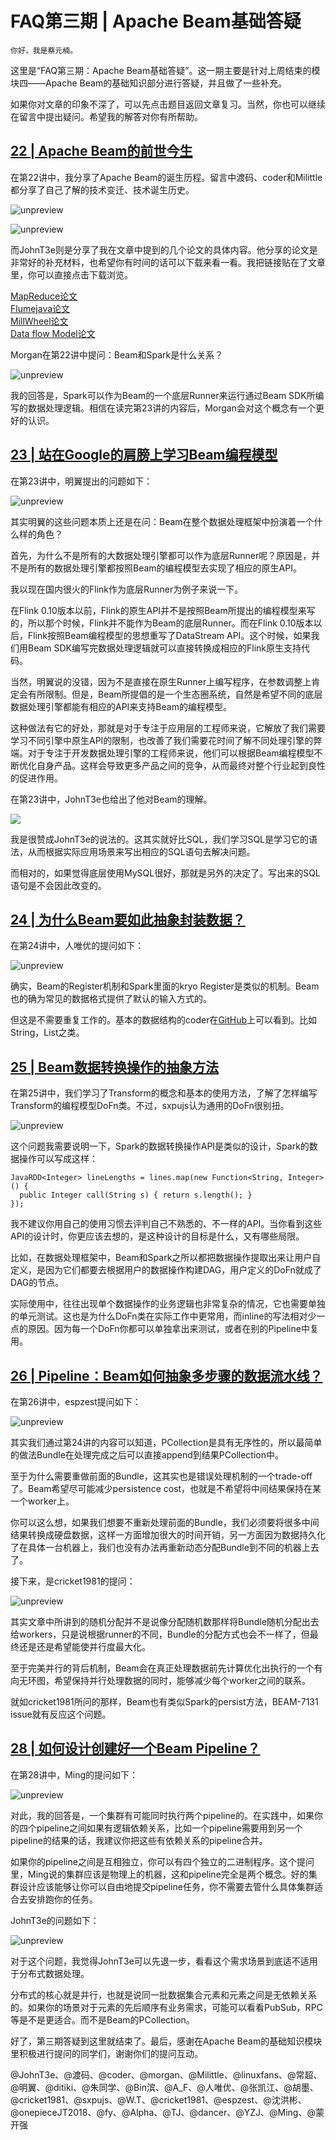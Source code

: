 # FAQ第三期 | Apache Beam基础答疑

    你好，我是蔡元楠。

这里是“FAQ第三期：Apache Beam基础答疑”。这一期主要是针对上周结束的模块四——Apache Beam的基础知识部分进行答疑，并且做了一些补充。

如果你对文章的印象不深了，可以先点击题目返回文章复习。当然，你也可以继续在留言中提出疑问。希望我的解答对你有所帮助。

## [22 | Apache Beam的前世今生](https://time.geekbang.org/column/article/99379)

在第22讲中，我分享了Apache Beam的诞生历程。留言中渡码、coder和Milittle都分享了自己了解的技术变迁、技术诞生历史。

![unpreview](https://static001.geekbang.org/resource/image/33/cf/337b762426b35a4b4222f33f7def3dcf.jpg)

![unpreview](https://static001.geekbang.org/resource/image/1e/89/1e59031e7acad0480e41ff5d80c0c889.jpg)

而JohnT3e则是分享了我在文章中提到的几个论文的具体内容。他分享的论文是非常好的补充材料，也希望你有时间的话可以下载来看一看。我把链接贴在了文章里，你可以直接点击下载浏览。

[MapReduce论文](https://research.google.com/archive/mapreduce-osdi04.pdf)  
[Flumejava论文](https://research.google.com/pubs/archive/35650.pdf)  
[MillWheel论文](https://research.google.com/pubs/archive/41378.pdf)  
[Data flow Model论文](https://www.vldb.org/pvldb/vol8/p1792-Akidau.pdf%5D)

Morgan在第22讲中提问：Beam和Spark是什么关系？

![unpreview](https://static001.geekbang.org/resource/image/77/5e/772769f1de87b38363aa5aa59d22dd5e.jpg)

我的回答是，Spark可以作为Beam的一个底层Runner来运行通过Beam SDK所编写的数据处理逻辑。相信在读完第23讲的内容后，Morgan会对这个概念有一个更好的认识。

## [23 | 站在Google的肩膀上学习Beam编程模型](https://time.geekbang.org/column/article/100478)

在第23讲中，明翼提出的问题如下：

![unpreview](https://static001.geekbang.org/resource/image/d2/be/d2c5d558c7ddab8e4fe5f80de4f92bbe.jpg)

其实明翼的这些问题本质上还是在问：Beam在整个数据处理框架中扮演着一个什么样的角色？

首先，为什么不是所有的大数据处理引擎都可以作为底层Runner呢？原因是，并不是所有的数据处理引擎都按照Beam的编程模型去实现了相应的原生API。

我以现在国内很火的Flink作为底层Runner为例子来说一下。

在Flink 0.10版本以前，Flink的原生API并不是按照Beam所提出的编程模型来写的，所以那个时候，Flink并不能作为Beam的底层Runner。而在Flink 0.10版本以后，Flink按照Beam编程模型的思想重写了DataStream API。这个时候，如果我们用Beam SDK编写完数据处理逻辑就可以直接转换成相应的Flink原生支持代码。

当然，明翼说的没错，因为不是直接在原生Runner上编写程序，在参数调整上肯定会有所限制。但是，Beam所提倡的是一个生态圈系统，自然是希望不同的底层数据处理引擎都能有相应的API来支持Beam的编程模型。

这种做法有它的好处，那就是对于专注于应用层的工程师来说，它解放了我们需要学习不同引擎中原生API的限制，也改善了我们需要花时间了解不同处理引擎的弊端。对于专注于开发数据处理引擎的工程师来说，他们可以根据Beam编程模型不断优化自身产品。这样会导致更多产品之间的竞争，从而最终对整个行业起到良性的促进作用。

在第23讲中，JohnT3e也给出了他对Beam的理解。

![](https://static001.geekbang.org/resource/image/da/bf/da3bff05ff22f997f8e70cb87acf4abf.jpg)

我是很赞成JohnT3e的说法的。这其实就好比SQL，我们学习SQL是学习它的语法，从而根据实际应用场景来写出相应的SQL语句去解决问题。

而相对的，如果觉得底层使用MySQL很好，那就是另外的决定了。写出来的SQL语句是不会因此改变的。

## [24 | 为什么Beam要如此抽象封装数据？](https://time.geekbang.org/column/article/100666)

在第24讲中，人唯优的提问如下：

![unpreview](https://static001.geekbang.org/resource/image/10/a9/10d454ffc0205cf93023cd1a03022ea9.jpg)

确实，Beam的Register机制和Spark里面的kryo Register是类似的机制。Beam也的确为常见的数据格式提供了默认的输入方式的。

但这是不需要重复工作的。基本的数据结构的coder在[GitHub](https://github.com/apache/beam/tree/master/sdks/java/core/src/main/java/org/apache/beam/sdk/coders)上可以看到。比如String，List之类。

## [25 | Beam数据转换操作的抽象方法](https://time.geekbang.org/column/article/101735)

在第25讲中，我们学习了Transform的概念和基本的使用方法，了解了怎样编写Transform的编程模型DoFn类。不过，sxpujs认为通用的DoFn很别扭。

![unpreview](https://static001.geekbang.org/resource/image/22/07/22c8f87387991a176a5302d062675c07.jpg)

这个问题我需要说明一下，Spark的数据转换操作API是类似的设计，Spark的数据操作可以写成这样：

```
JavaRDD<Integer> lineLengths = lines.map(new Function<String, Integer>() {
  public Integer call(String s) { return s.length(); }
});

```

我不建议你用自己的使用习惯去评判自己不熟悉的、不一样的API。当你看到这些API的设计时，你更应该去想的，是这种设计的目标是什么，又有哪些局限。

比如，在数据处理框架中，Beam和Spark之所以都把数据操作提取出来让用户自定义，是因为它们都要去根据用户的数据操作构建DAG，用户定义的DoFn就成了DAG的节点。

实际使用中，往往出现单个数据操作的业务逻辑也非常复杂的情况，它也需要单独的单元测试。这也是为什么DoFn类在实际工作中更常用，而inline的写法相对少一点的原因。因为每一个DoFn你都可以单独拿出来测试，或者在别的Pipeline中复用。

## [26 | Pipeline：Beam如何抽象多步骤的数据流水线？](https://time.geekbang.org/column/article/102182)

在第26讲中，espzest提问如下：

![unpreview](https://static001.geekbang.org/resource/image/30/3a/3059789b7b009adab91e12081327103a.jpg)

其实我们通过第24讲的内容可以知道，PCollection是具有无序性的，所以最简单的做法Bundle在处理完成之后可以直接append到结果PCollection中。

至于为什么需要重做前面的Bundle，这其实也是错误处理机制的一个trade-off了。Beam希望尽可能减少persistence cost，也就是不希望将中间结果保持在某一个worker上。

你可以这么想，如果我们想要不重新处理前面的Bundle，我们必须要将很多中间结果转换成硬盘数据，这样一方面增加很大的时间开销，另一方面因为数据持久化了在具体一台机器上，我们也没有办法再重新动态分配Bundle到不同的机器上去了。

接下来，是cricket1981的提问：

![unpreview](https://static001.geekbang.org/resource/image/e6/80/e6baae616b335289b936853ea6f27680.jpg)

其实文章中所讲到的随机分配并不是说像分配随机数那样将Bundle随机分配出去给workers，只是说根据runner的不同，Bundle的分配方式也会不一样了，但最终还是还是希望能使并行度最大化。

至于完美并行的背后机制，Beam会在真正处理数据前先计算优化出执行的一个有向无环图，希望保持并行处理数据的同时，能够减少每个worker之间的联系。

就如cricket1981所问的那样，Beam也有类似Spark的persist方法，BEAM-7131 issue就有反应这个问题。

## [28 | 如何设计创建好一个Beam Pipeline？](https://time.geekbang.org/column/article/103301)

在第28讲中，Ming的提问如下：

![unpreview](https://static001.geekbang.org/resource/image/f9/e8/f9997a5ae3e28a36a774bead6aaabce8.jpg)

对此，我的回答是，一个集群有可能同时执行两个pipeline的。在实践中，如果你的四个pipeline之间如果有逻辑依赖关系，比如一个pipeline需要用到另一个pipeline的结果的话，我建议你把这些有依赖关系的pipeline合并。

如果你的pipeline之间是互相独立，你可以有四个独立的二进制程序。这个提问里，Ming说的集群应该是物理上的机器，这和pipeline完全是两个概念。好的集群设计应该能够让你可以自由地提交pipeline任务，你不需要去管什么具体集群适合去安排跑你的任务。

JohnT3e的问题如下：

![unpreview](https://static001.geekbang.org/resource/image/78/6e/783aceb1758747ac07e579f497fa3b6e.jpg)

对于这个问题，我觉得JohnT3e可以先退一步，看看这个需求场景到底适不适用于分布式数据处理。

分布式的核心就是并行，也就是说同一批数据集合元素和元素之间是无依赖关系的。如果你的场景对于元素的先后顺序有业务需求，可能可以看看PubSub，RPC等是不是更适合。而不是Beam的PCollection。

好了，第三期答疑到这里就结束了。最后，感谢在Apache Beam的基础知识模块里积极进行提问的同学们，谢谢你们的提问互动。

@JohnT3e、@渡码、@coder、@morgan、@Milittle、@linuxfans、@常超、@明翼、@ditiki、@朱同学、@Bin滨、@A\_F、@人唯优、@张凯江、@胡墨、@cricket1981、@sxpujs、@W.T、@cricket1981、@espzest、@沈洪彬、@onepieceJT2018、@fy、@Alpha、@TJ、@dancer、@YZJ、@Ming、@蒙开强
    